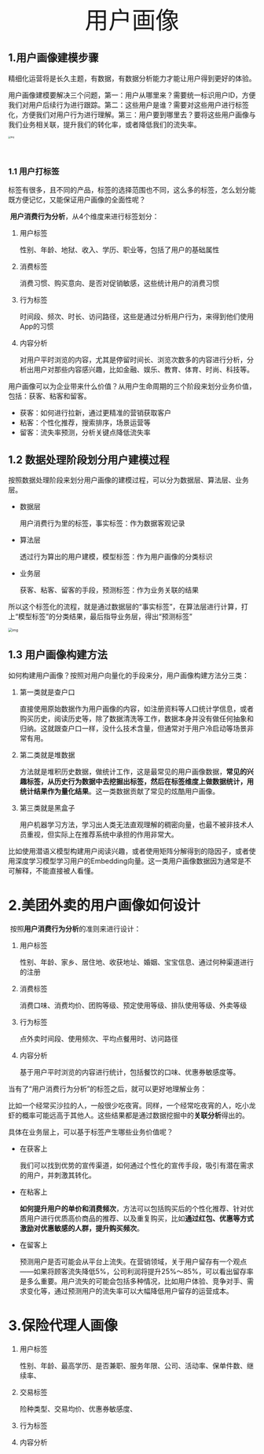 <center><font size='60'>用户画像</font></center>

## 1.用户画像建模步骤

​	精细化运营将是长久主题，有数据，有数据分析能力才能让用户得到更好的体验。

​	用户画像建模要解决三个问题，第一：用户从哪里来？需要统一标识用户ID，方便我们对用户后续行为进行跟踪。第二：这些用户是谁？需要对这些用户进行标签化，方便我们对用户行为进行理解。第三：用户要到哪里去？要将这些用户画像与我们业务相关联，提升我们的转化率，或者降低我们的流失率。

<img src="https://static001.geekbang.org/resource/image/0f/f4/0ff019f3f87f627dd5522411f67a45f4.jpg" alt="img" style="zoom:30%;" />

​	

### 1.1 用户打标签

​	标签有很多，且不同的产品，标签的选择范围也不同，这么多的标签，怎么划分能既方便记忆，又能保证用户画像的全面性呢？

​	**用户消费行为分析**，从4个维度来进行标签划分：	

1. 用户标签

   性别、年龄、地狱、收入、学历、职业等，包括了用户的基础属性

2. 消费标签

   消费习惯、购买意向、是否对促销敏感，这些统计用户的消费习惯

3. 行为标签

   时间段、频次、时长、访问路径，这些是通过分析用户行为，来得到他们使用App的习惯

4. 内容分析

   对用户平时浏览的内容，尤其是停留时间长、浏览次数多的内容进行分析，分析出用户对那些内容感兴趣，比如金融、娱乐、教育、体育、时尚、科技等。

用户画像可以为企业带来什么价值？从用户生命周期的三个阶段来划分业务价值，包括：获客、粘客和留客。

- 获客：如何进行拉新，通过更精准的营销获取客户
- 粘客：个性化推荐，搜索排序，场景运营等
- 留客：流失率预测，分析关键点降低流失率

## 1.2 数据处理阶段划分用户建模过程

​	按照数据处理阶段来划分用户画像的建模过程，可以分为数据层、算法层、业务层。

- 数据层

  用户消费行为里的标签，事实标签：作为数据客观记录

- 算法层

  透过行为算出的用户建模，模型标签：作为用户画像的分类标识

- 业务层

  获客、粘客、留客的手段，预测标签：作为业务关联的结果

所以这个标签化的流程，就是通过数据层的“事实标签”，在算法层进行计算，打上“模型标签”的分类结果，最后指导业务层，得出“预测标签”

<img src="https://static001.geekbang.org/resource/image/f0/2f/f0e94ab9319dc561df3cdd781526c22f.jpg" alt="img" style="zoom:50%;" />

## 1.3 用户画像构建方法

​	如何构建用户画像？按照对用户向量化的手段来分，用户画像构建方法分三类：

1. 第一类就是查户口

   直接使用原始数据作为用户画像的内容，如注册资料等人口统计学信息，或者购买历史，阅读历史等，除了数据清洗等工作，数据本身并没有做任何抽象和归纳。这就跟查户口一样，没什么技术含量，但通常对于用户冷启动等场景非常有用。

2. 第二类就是堆数据

   方法就是堆积历史数据，做统计工作，这是最常见的用户画像数据，**常见的兴趣标签，从历史行为数据中去挖掘出标签，然后在标签维度上做数据统计，用统计结果作为量化结果**。这一类数据贡献了常见的炫酷用户画像。

3. 第三类就是黑盒子

   用户机器学习方法，学习出人类无法直观理解的稠密向量，也最不被非技术人员重视，但实际上在推荐系统中承担的作用非常大。

比如使用潜语义模型构建用户阅读兴趣，或者使用矩阵分解得到的隐因子，或者使用深度学习模型学习用户的Embedding向量。这一类用户画像数据因为通常是不可解释，不能直接被人看懂。

# 2.美团外卖的用户画像如何设计

​	按照**用户消费行为分析**的准则来进行设计：

1. 用户标签

   性别、年龄、家乡、居住地、收获地址、婚姻、宝宝信息、通过何种渠道进行的注册

2. 消费标签

   消费口味、消费均价、团购等级、预定使用等级、排队使用等级、外卖等级

3. 行为标签

   点外卖时间段、使用频次、平均点餐用时、访问路径

4. 内容分析

   基于用户平时浏览的内容进行统计，包括餐饮的口味、优惠券敏感度等。

当有了“用户消费行为分析”的标签之后，就可以更好地理解业务：

比如一个经常买沙拉的人，一般很少吃夜宵。同样，一个经常吃夜宵的人，吃小龙虾的概率可能远高于其他人。这些结果都是通过数据挖掘中的**关联分析**得出的。

具体在业务层上，可以基于标签产生哪些业务价值呢？

- 在获客上

  我们可以找到优势的宣传渠道，如何通过个性化的宣传手段，吸引有潜在需求的用户，并刺激其转化。

- 在粘客上

  **如何提升用户的单价和消费频次**，方法可以包括购买后的个性化推荐、针对优质用户进行优质高价商品的推荐、以及重复购买，比如**通过红包、优惠等方式激励对优惠敏感的人群，提升购买频次**。

- 在留客上

  预测用户是否可能会从平台上流失。在营销领域，关于用户留存有一个观点——如果将顾客流失降低5%，公司利润将提升25%～85%，可以看出留存率是多么重要。用户流失的可能会包括多种情况，比如用户体验、竞争对手、需求变化等，通过预测用户的流失率可以大幅降低用户留存的运营成本。

# 3.保险代理人画像

1. 用户标签

   性别、年龄、最高学历、是否兼职、服务年限、公司、活动率、保单件数、继续率、

2. 交易标签

   险种类型、交易均价、优惠券敏感度、

3. 行为标签

4. 内容分析































